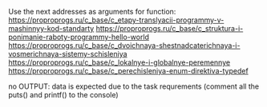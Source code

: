 Use the next addresses as arguments for function:
https://proproprogs.ru/c_base/c_etapy-translyacii-programmy-v-mashinnyy-kod-standarty
https://proproprogs.ru/c_base/c_struktura-i-ponimanie-raboty-programmy-hello-world
https://proproprogs.ru/c_base/c_dvoichnaya-shestnadcaterichnaya-i-vosmerichnaya-sistemy-schisleniya
https://proproprogs.ru/c_base/c_lokalnye-i-globalnye-peremennye
https://proproprogs.ru/c_base/c_perechisleniya-enum-direktiva-typedef

no OUTPUT: data is expected due to the task requrements (comment all the puts() and printf() to the console)
